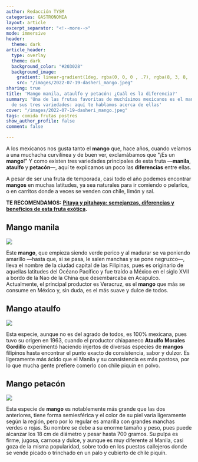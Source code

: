 ```yaml
---
author: Redacción TYSM
categories: GASTRONOMIA
layout: article
excerpt_separator: "<!--more-->"
mode: immersive
header:
  theme: dark
article_header:
  type: overlay
  theme: dark
  background_color: "#203028"
  background_image:
    gradient: linear-gradient(1deg, rgba(0, 0, 0 , .7), rgba(8, 3, 8, .9))
    src: "/images/2022-07-19-dasheri_mango.jpeg"
sharing: true
title: 'Mango manila, ataulfo y petacón: ¿Cuál es la diferencia?'
summary: 'Una de las frutas favoritas de muchísimos mexicanos es el mango, en cualquiera
  de sus tres variedades: aquí te hablamos acerca de ellas'
cover: "/images/2022-07-19-dasheri_mango.jpeg"
tags: comida frutas postres
show_author_profile: false
comment: false

---
```

A los mexicanos nos gusta tanto el **mango** que, hace años, cuando veíamos a una muchacha curvilínea y de buen ver, exclamábamos que "¡Es un **mango**!" Y como existen tres variedades principales de esta fruta —**manila**, **ataulfo** y **petacón**—, aquí te explicamos un poco las **diferencias** entre ellas.

A pesar de ser una fruta de temporada, casi todo el año podemos encontrar **mangos** en muchas latitudes, ya sea naturales para ir comiendo o pelarlos, o en carritos donde a veces se venden con chile, limón y sal.

**TE RECOMENDAMOS:** [**Pitaya y pitahaya: semejanzas, diferencias y beneficios de esta fruta exótica**](https://blog.tonoysumariachi.com/gastronomia/2022/08/31/pitaya-y-pitahaya-semejanzas-diferencias-y-beneficios-de-esta-fruta-exotica.html)**.**

## Mango manila

![](https://upload.wikimedia.org/wikipedia/commons/thumb/8/84/Mango_Manila_1.jpg/1024px-Mango_Manila_1.jpg)

Este **mango**, que empieza siendo verde perico y al madurar se va poniendo amarillo —hasta que, si se pasa, le salen manchas y se pone negruzco—, lleva el nombre de la ciudad capital de las Filipinas, pues es originario de aquellas latitudes del Océano Pacífico y fue traído a México en el siglo XVII a bordo de la Nao de la China que desembarcaba en Acapulco. Actualmente, el principal productor es Veracruz, es el **mango** que más se consume en México y, sin duda, es el más suave y dulce de todos.

## Mango ataulfo

![](https://upload.wikimedia.org/wikipedia/commons/3/34/Mango_ATAULFO_MALLIKA_Asit.jpg)

Esta especie, aunque no es del agrado de todos, es 100% mexicana, pues tuvo su origen en 1963, cuando el productor chiapaneco **Ataulfo Morales Gordillo** experimentó haciendo injertos de diversas especies de **mangos** filipinos hasta encontrar el punto exacto de consistencia, sabor y dulzor. Es ligeramente más ácido que el Manila y su consistencia es más pastosa, por lo que mucha gente prefiere comerlo con chile piquín en polvo.

## Mango petacón

![](https://upload.wikimedia.org/wikipedia/commons/thumb/7/74/Mango02_CS_HD_CS_Asit.jpg/1024px-Mango02_CS_HD_CS_Asit.jpg)

Esta especie de **mango** es notablemente más grande que las dos anteriores, tiene forma semiesférica y el color de su piel varía ligeramente según la región, pero por lo regular es amarilla con grandes manchas verdes o rojas. Su nombre se debe a su enorme tamaño y peso, pues puede alcanzar los 18 cm de diámetro y pesar hasta 700 gramos. Su pulpa es firme, jugosa, carnosa y dulce, y aunque es muy diferente al Manila, casi goza de la misma popularidad, sobre todo en los puestos callejeros donde se vende picado o trinchado en un palo y cubierto de chile piquín.